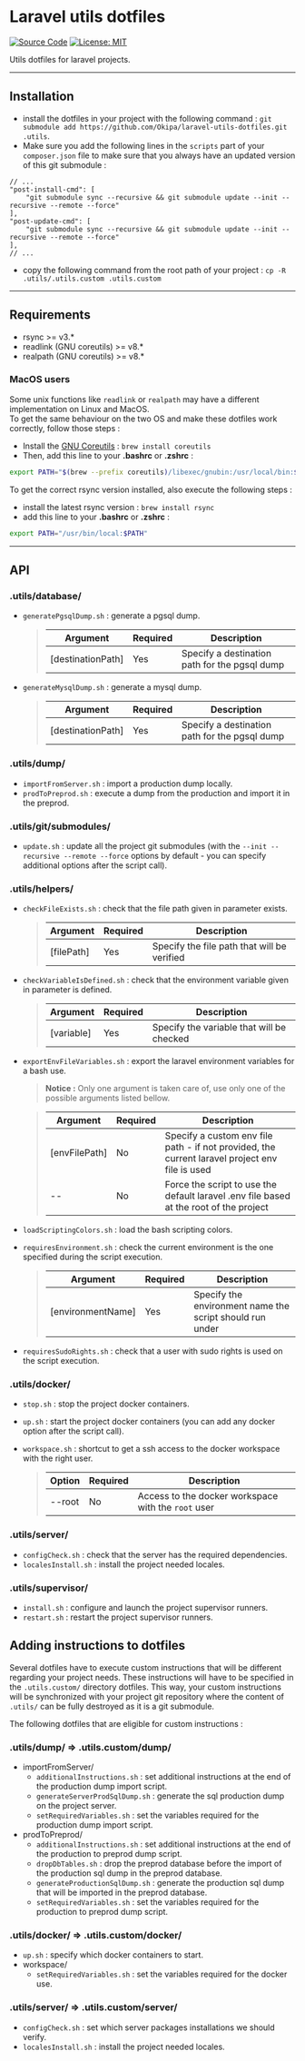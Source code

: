 # Laravel utils dotfiles

[![Source Code](https://img.shields.io/badge/source-okipa/laravel--utils--dotfiles-blue.svg)](https://github.com/Okipa/laravel-utils-dotfiles)
[![License: MIT](https://img.shields.io/badge/License-MIT-blue.svg)](https://opensource.org/licenses/MIT)

Utils dotfiles for laravel projects.

------------------------------------------------------------------------------------------------------------------------

## Installation
- install the dotfiles in your project with the following command : `git submodule add https://github.com/Okipa/laravel-utils-dotfiles.git .utils`.
- Make sure you add the following lines in the `scripts` part of your `composer.json` file to make sure that you always have an updated version of this git submodule :
```
// ...
"post-install-cmd": [
    "git submodule sync --recursive && git submodule update --init --recursive --remote --force"
],
"post-update-cmd": [
    "git submodule sync --recursive && git submodule update --init --recursive --remote --force"
],
// ...
```
- copy the following command from the root path of your project  : `cp -R .utils/.utils.custom .utils.custom`

------------------------------------------------------------------------------------------------------------------------

## Requirements
- rsync >= v3.*
- readlink (GNU coreutils) >= v8.*
- realpath (GNU coreutils) >= v8.*

### MacOS users
Some unix functions like `readlink` or `realpath` may have a different implementation on Linux and MacOS.  
To get the same behaviour on the two OS and make these dotfiles work correctly, follow those steps :
- Install the [GNU Coreutils](https://en.wikipedia.org/wiki/GNU_Core_Utilities) : `brew install coreutils`
- Then, add this line to your **.bashrc** or **.zshrc** :
```bash
export PATH="$(brew --prefix coreutils)/libexec/gnubin:/usr/local/bin:$PATH"
``` 

To get the correct rsync version installed, also execute the following steps :
- install the latest rsync version : `brew install rsync`
- add this line to your **.bashrc** or **.zshrc** :
```bash
export PATH="/usr/bin/local:$PATH"
```

------------------------------------------------------------------------------------------------------------------------

## API

### .utils/database/
- `generatePgsqlDump.sh` : generate a pgsql dump.

    > | Argument | Required | Description |
    > |---|---|---|
    > | [destinationPath] | Yes | Specify a destination path for the pgsql dump |
- `generateMysqlDump.sh` : generate a mysql dump.

    > | Argument | Required | Description |
    > |---|---|---|
    > | [destinationPath] | Yes | Specify a destination path for the pgsql dump |

### .utils/dump/
- `importFromServer.sh` : import a production dump locally.
- `prodToPreprod.sh` : execute a dump from the production and import it in the preprod.

### .utils/git/submodules/
- `update.sh` : update all the project git submodules (with the `--init --recursive --remote --force` options by default - you can specify additional options after the script call).

### .utils/helpers/
- `checkFileExists.sh` : check that the file path given in parameter exists.

    > | Argument | Required | Description |
    > |---|---|---|
    > | [filePath] | Yes | Specify the file path that will be verified |
- `checkVariableIsDefined.sh` : check that the environment variable given in parameter is defined.

    > | Argument | Required | Description |
    > |---|---|---|
    > | [variable] | Yes | Specify the variable that will be checked |
- `exportEnvFileVariables.sh` : export the laravel environment variables for a bash use.

    > **Notice :** Only one argument is taken care of, use only one of the possible arguments listed bellow.

    > | Argument | Required | Description |
    > |---|---|---|
    > | [envFilePath] | No | Specify a custom env file path - if not provided, the current laravel project env file is used |
    > | -- | No | Force the script to use the default laravel .env file based at the root of the project |
- `loadScriptingColors.sh` : load the bash scripting colors.
- `requiresEnvironment.sh` : check the current environment is the one specified during the script execution.

    > | Argument | Required | Description |
    > |---|---|---|
    > | [environmentName] | Yes | Specify the environment name the script should run under |
- `requiresSudoRights.sh` : check that a user with sudo rights is used on the script execution.

### .utils/docker/
- `stop.sh` : stop the project docker containers.
- `up.sh` : start the project docker containers (you can add any docker option after the script call).
- `workspace.sh` : shortcut to get a ssh access to the docker workspace with the right user.

    > | Option | Required | Description |
    > |---|---|---|
    > | --root | No | Access to the docker workspace with the `root` user |

### .utils/server/
- `configCheck.sh` : check that the server has the required dependencies.
- `localesInstall.sh` : install the project needed locales.

### .utils/supervisor/
- `install.sh` : configure and launch the project supervisor runners.
- `restart.sh` : restart the project supervisor runners.

## Adding instructions to dotfiles
Several dotfiles have to execute custom instructions that will be different regarding your project needs.
These instructions will have to be specified in the `.utils.custom/` directory dotfiles.
This way, your custom instructions will be synchronized with your project git repository where the content of `.utils/` can be fully destroyed as it is a git submodule.

The following dotfiles that are eligible for custom instructions :

### .utils/dump/ => .utils.custom/dump/
- importFromServer/
    - `additionalInstructions.sh` : set additional instructions at the end of the production dump import script.
    - `generateServerProdSqlDump.sh` : generate the sql production dump on the project server.
    - `setRequiredVariables.sh` : set the variables required for the production dump import script.
- prodToPreprod/
    - `additionalInstructions.sh` : set additional instructions at the end of the production to preprod dump script.
    - `dropDbTables.sh` : drop the preprod database before the import of the production sql dump in the preprod database.
    - `generateProductionSqlDump.sh` : generate the production sql dump that will be imported in the preprod database.
    - `setRequiredVariables.sh` : set the variables required for the production to preprod dump script.

### .utils/docker/ => .utils.custom/docker/
- `up.sh` : specify which docker containers to start.
- workspace/
    - `setRequiredVariables.sh` : set the variables required for the docker use.

### .utils/server/ => .utils.custom/server/
- `configCheck.sh` : set which server packages installations we should verify.
- `localesInstall.sh` : install the project needed locales.
